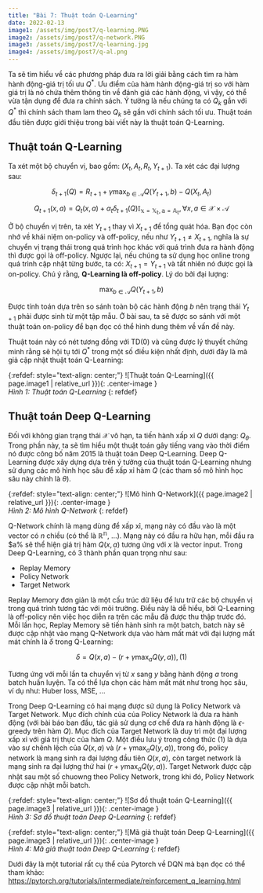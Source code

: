 ```yaml
---
title: "Bài 7: Thuật toán Q-Learning"
date: 2022-02-13
image1: /assets/img/post7/q-learning.PNG
image2: /assets/img/post7/q-network.PNG
image3: /assets/img/post7/q-learning.jpg
image4: /assets/img/post7/q-al.png
---
```


Ta sẽ tìm hiểu về các phương pháp đưa ra lời giải bằng cách tìm ra hàm hành động-giá trị tối ưu $Q^{\ast}$. Ưu điểm của hàm hành động-giá trị so với hàm giá trị là nó chứa thêm thông tin về đánh giá các hành động, vì vậy, có thể vừa tận dụng để đưa ra chính sách. Ý tưởng là nếu chúng ta có $Q_k$ gần với $Q^{\ast}$ thì chính sách tham lam theo $Q_k$ sẽ gần với chính sách tối ưu. Thuật toán đầu tiên được giới thiệu trong bài viết này là thuật toán Q-Learning.

## Thuật toán Q-Learning
Ta xét một bộ chuyển vị, bao gồm: $(X_t, A_t, R_t, Y_{t+1})$. Ta xét các đại lượng sau:

$$ \delta_{t+1}(Q) = R_{t+1}+\gamma\max_{b\in\mathcal{A}}Q(Y_{t+1}, b)-Q(X_t, A_t)$$

$$ Q_{t+1}(x, a) = Q_t(x, a) +\alpha_t\delta_{t+1}(Q)\mathbb{I_{x=X_t,a=A_t}}, \forall x, a\in\mathcal{X}\times\mathcal{A}$$

Ở bộ chuyển vị trên, ta xét $Y_{t+1}$ thay vì $X_{t+1}$ để tổng quát hóa. Bạn đọc còn nhớ về khái niệm on-policy và off-policy, nếu như $Y_{t+1}\neq X_{t+1}$, nghĩa là sự chuyển vị trạng thái trong quá trình học khác với quá trình đưa ra hành động thì được gọi là off-policy. Ngược lại, nếu chúng ta sử dụng học online trong quá trình cập nhật từng bước, ta có: $X_{t+1}=Y_{t+1}$ và tất nhiên nó được gọi là on-policy. Chú ý rằng, **Q-Learning là off-policy**. Lý do bởi đại lượng:

$$ \max_{b\in\mathcal{A}}Q(Y_{t+1}, b)$$

Được tính toán dựa trên so sánh toàn bộ các hành động $b$ nên trạng thái $Y_{t+1}$ phải được sinh từ một tập mẫu. Ở bài sau, ta sẽ được so sánh với một thuật toán on-policy để bạn đọc có thể hình dung thêm về vấn đề này.

Thuật toán này có nét tương đồng với TD(0) và cũng được lý thuyết chứng minh rằng sẽ hội tụ tới $Q^{\ast}$ trong một số điều kiện nhất định, dưới đây là mã giả cập nhật thuật toán Q-Learning:

{:refdef: style="text-align: center;"}
  ![Thuật toán Q-Learning]({{ page.image1 | relative_url }}){: .center-image }  
  *Hình 1: Thuật toán Q-Learning* 
{: refdef}

## Thuật toán Deep Q-Learning
Đối với không gian trạng thái $\mathcal{X}$ vô hạn, ta tiến hành xấp xỉ $Q$ dưới dạng: $Q_{\theta}$. Trong phần này, ta sẽ tìm hiểu một thuật toán gây tiếng vang vào thời điểm nó được công bố năm 2015 là thuật toán Deep Q-Learning. Deep Q-Learning được xây dựng dựa trên ý tưởng của thuật toán Q-Learning nhưng sử dụng các mô hình học sâu để xấp xỉ hàm $Q$ (các tham số mô hình học sâu này chính là $\theta$).

{:refdef: style="text-align: center;"}
  ![Mô hình Q-Network]({{ page.image2 | relative_url }}){: .center-image }  
  *Hình 2: Mô hình Q-Network* 
{: refdef}

Q-Network chính là mạng dùng để xấp xỉ, mạng này có đầu vào là một vector có $n$ chiều (có thể là $\mathbb{R^n}$, ...). Mạng này có đầu ra hữu hạn, mỗi đầu ra $a% sẽ thể hiện giá trị hàm $Q(x, a)$ tương ứng với $x$ là vector input. Trong Deep Q-Learning, có 3 thành phần quan trọng như sau:

- Replay Memory
- Policy Network
- Target Network

Replay Memory đơn giản là một cấu trúc dữ liệu để lưu trữ các bộ chuyển vị trong quá trình tương tác với môi trường. Điều này là dễ hiểu, bởi Q-Learning là off-policy nên việc học diễn ra trên các mẫu đã được thu thập trước đó. Mỗi lần học, Replay Memory sẽ tiến hành sinh ra một batch, batch này sẽ được cập nhật vào mạng Q-Network dựa vào hàm mất mát với đại lượng mất mát chính là $\delta$ trong Q-Learning:

$$ \delta = Q(x, a) - (r+\gamma\max_{a}Q(y, a)), (1)$$ 

Tương ứng với mỗi lần ta chuyển vị từ $x$ sang $y$ bằng hành động $a$ trong batch huấn luyện. Ta có thể lựa chọn các hàm mất mát như trong học sâu, ví dụ như: Huber loss, MSE, ...

Trong Deep Q-Learning có hai mạng được sử dụng là Policy Network và Target Network. Mục đích chính của của Policy Network là đưa ra hành động (với bài báo ban đầu, tác giả sử dụng cơ chế đưa ra hành động là $\epsilon$-greedy trên hàm $Q$). Mục đích của Target Network là duy trì một đại lượng xấp xỉ với giá trị thực của hàm $Q$. Một điều lưu ý trong công thức $(1)$ là dựa vào sự chênh lệch của $Q(x, a)$ và $(r+\gamma\max_{a}Q(y, a))$, trong đó, policy network là mạng sinh ra đại lượng đầu tiên $Q(x, a)$, còn target network là mạng sinh ra đại lượng thứ hai $(r+\gamma\max_{a}Q(y, a))$. Target Network được cập nhật sau một số chuowng theo Policy Network, trong khi đó, Policy Network được cập nhật mỗi batch.

{:refdef: style="text-align: center;"}
  ![Sơ đồ thuật toán Q-Learning]({{ page.image3 | relative_url }}){: .center-image }  
  *Hình 3: Sơ đồ thuật toán Deep Q-Learning* 
{: refdef}

{:refdef: style="text-align: center;"}
  ![Mã giả thuật toán Deep Q-Learning]({{ page.image3 | relative_url }}){: .center-image }  
  *Hình 4: Mã giả thuật toán Deep Q-Learning* 
{: refdef}

Dưới đây là một tutorial rất cụ thể của Pytorch về DQN mà bạn đọc có thể tham khảo: https://pytorch.org/tutorials/intermediate/reinforcement_q_learning.html

<script type="text/x-mathjax-config">
    MathJax.Hub.Config({
      tex2jax: {
        skipTags: ['script', 'noscript', 'style', 'textarea', 'pre'],
        inlineMath: [['$','$']]
      }
    });
  </script>
<script src="https://cdn.mathjax.org/mathjax/latest/MathJax.js?config=TeX-AMS-MML_HTMLorMML" type="text/javascript"></script>
